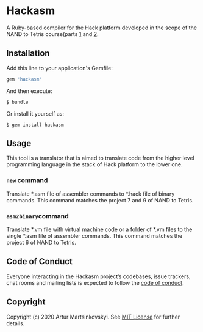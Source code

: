 # Hackasm

A Ruby-based compiler for the Hack platform developed in the scope of the NAND to Tetris course(parts [1](https://www.coursera.org/learn/nand2tetris) and [2](https://www.coursera.org/learn/nand2tetris2).

## Installation

Add this line to your application's Gemfile:

```ruby
gem 'hackasm'
```

And then execute:

    $ bundle

Or install it yourself as:

    $ gem install hackasm

## Usage

This tool is a translator that is aimed to translate code from the higher level programming language in the stack of Hack platform to the lower one. 

### `new` command

Translate *.asm file of assembler commands to *.hack file of binary commands. This command matches the project 7 and 9 of NAND to Tetris.


### `asm2binary`command

Translate *.vm file with virtual machine code or a folder of *.vm files to the single *.asm file of assembler commands. This command matches the project 6 of NAND to Tetris.

## Code of Conduct

Everyone interacting in the Hackasm project’s codebases, issue trackers, chat rooms and mailing lists is expected to follow the [code of conduct](https://github.com/artur-martsinkovskyi/hackasm/blob/master/CODE_OF_CONDUCT.md).

## Copyright

Copyright (c) 2020 Artur Martsinkovskyi. See [MIT License](LICENSE.txt) for further details.
